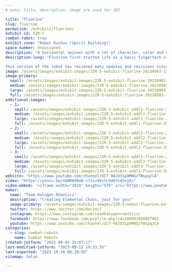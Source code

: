 ```yaml
---
# note: title, description, image are used for SEO

title: "Fluorine"
slug: fluorine
permalink: /exhibits/fluorine/
exhibit-id: 22R-5
combat-robot: true
exhibit-zone: "Robot Ruckus (Spirit Building)"
space-number: Unassigned
description: "A horizontal spinner with a lot of character, color and chaos."
description-long: "Fluorine first started life as a basic fingertech viper kit. It then was rebuilt into a custom bot with a large front wedge and a lifting arm. This version proved to be very successful, but fairly boring and difficult to drive. The robot was rebuilt again into more of what it looks like now, a true horizontal spinner.

This version of the robot has recieved many updates and revisions since its first event, which happened to be Robot Ruckus 2022. After multiple fairly disappointing events, Fluorine is now ready to come home with another trophy!"
image: /assets/images/exhibit-images/22R-5-exhibit-fluorine-20230903-150252-large.jpg
image-primary: 
  small: /assets/images/exhibit-images/22R-5-exhibit-fluorine-20230903-150252-small.jpg
  medium: /assets/images/exhibit-images/22R-5-exhibit-fluorine-20230903-150252-medium.jpg
  large: /assets/images/exhibit-images/22R-5-exhibit-fluorine-20230903-150252-large.jpg
  full: /assets/images/exhibit-images/22R-5-exhibit-fluorine-20230903-150252-full.jpg
additional-images: 
  - 1:
    small: /assets/images/exhibit-images/22R-5-exhibit-addl1-fluorine-20230902-002306-small.jpg
    medium: /assets/images/exhibit-images/22R-5-exhibit-addl1-fluorine-20230902-002306-medium.jpg
    large: /assets/images/exhibit-images/22R-5-exhibit-addl1-fluorine-20230902-002306-large.jpg
    full: /assets/images/exhibit-images/22R-5-exhibit-addl1-fluorine-20230902-002306-full.jpg
  - 2:
    small: /assets/images/exhibit-images/22R-5-exhibit-addl2-fluorine-20230903-150302-small.jpg
    medium: /assets/images/exhibit-images/22R-5-exhibit-addl2-fluorine-20230903-150302-medium.jpg
    large: /assets/images/exhibit-images/22R-5-exhibit-addl2-fluorine-20230903-150302-large.jpg
    full: /assets/images/exhibit-images/22R-5-exhibit-addl2-fluorine-20230903-150302-full.jpg
  - 3:
    small: /assets/images/exhibit-images/22R-5-exhibit-addl3-fluorine-20230903-150312-small.jpg
    medium: /assets/images/exhibit-images/22R-5-exhibit-addl3-fluorine-20230903-150312-medium.jpg
    large: /assets/images/exhibit-images/22R-5-exhibit-addl3-fluorine-20230903-150312-large.jpg
    full: /assets/images/exhibit-images/22R-5-exhibit-addl3-fluorine-20230903-150312-full.jpg
website: "https://www.youtube.com/channel/UCf-9AJU31p9MNGzTWspqJCA"
video: "https://youtu.be/44WR696wB-c?si=9XvlL9dEntd5ojEx"
video-embed: '<iframe width="1024" height="576" src="https://www.youtube.com/embed/44WR696wB-c?feature=oembed" frameborder="0" allow="accelerometer; autoplay; clipboard-write; encrypted-media; gyroscope; picture-in-picture; web-share" allowfullscreen title="Tampa Roboticon 2023 Fight 1: Fluorine vs Tempest"></iframe>'
maker: 
  name: "Team Halogen Robotics"
  description: "Creating Elemental Chaos, just for you!"
  image-primary: /assets/images/exhibit-images/22R-5-maker-fluorine-better-logo-idk-medium.PNG
  twitter: https://www.twitter.com/derinc7
  instagram: https://www.instagram.com/teamhalogenrobotics/
  facebook: https://www.facebook.com/profile.php?id=100083856087662
  youtube: https://www.youtube.com/channel/UCf-9AJU31p9MNGzTWspqJCA
categories: 
  - slug: combat-robots
    name: Combat Robots
created-jotform: "2023-09-03 15:07:17"
last-modified-jotform: "2023-09-12 19:33:55"
last-exported: "2023-10-30 08:10:56"
sitemap: false

---
```

